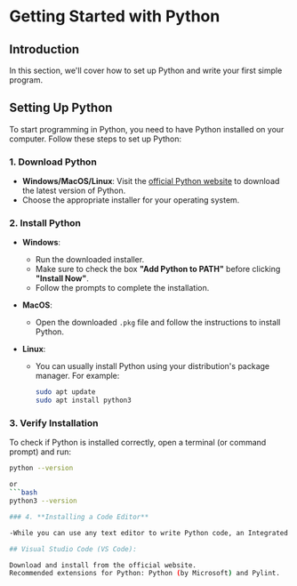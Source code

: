 # Getting Started with Python

## Introduction

 In this section, we'll cover how to set up Python and write your first simple program.

## Setting Up Python

To start programming in Python, you need to have Python installed on your computer. Follow these steps to set up Python:

### 1. **Download Python**

- **Windows/MacOS/Linux**: Visit the [official Python website](https://www.python.org/downloads/) to download the latest version of Python.
- Choose the appropriate installer for your operating system.

### 2. **Install Python**

- **Windows**:
  - Run the downloaded installer.
  - Make sure to check the box **"Add Python to PATH"** before clicking **"Install Now"**.
  - Follow the prompts to complete the installation.

- **MacOS**:
  - Open the downloaded `.pkg` file and follow the instructions to install Python.

- **Linux**:
  - You can usually install Python using your distribution's package manager. For example:
    ```bash
    sudo apt update
    sudo apt install python3
    ```

### 3. **Verify Installation**

To check if Python is installed correctly, open a terminal (or command prompt) and run:
```bash
python --version

or
```bash
python3 --version

### 4. **Installing a Code Editor**

-While you can use any text editor to write Python code, an Integrated Development Environment (IDE) or a code editor can enhance your productivity. Here are some popular choices:

## Visual Studio Code (VS Code):

Download and install from the official website.
Recommended extensions for Python: Python (by Microsoft) and Pylint.


